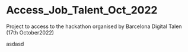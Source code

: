 # Access_Job_Talent_Oct_2022
Project to access to the hackathon organised by Barcelona Digital Talen (17th October2022)



asdasd